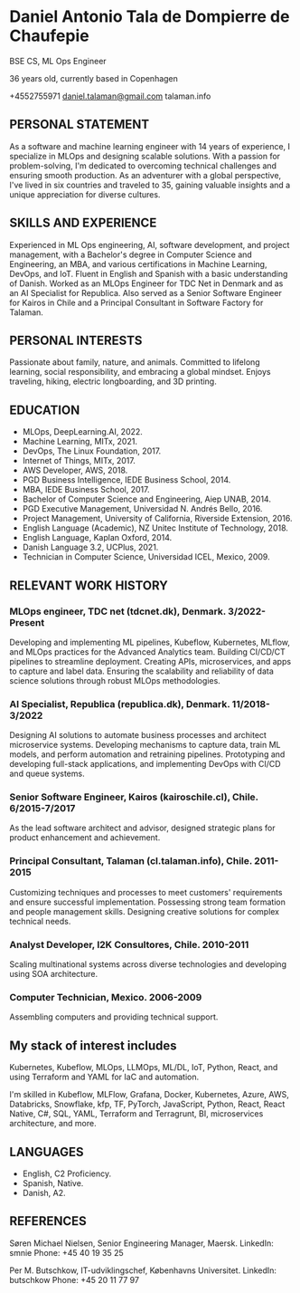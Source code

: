 # Daniel Antonio Tala de Dompierre de Chaufepie
BSE CS, ML Ops Engineer

36 years old, currently based in Copenhagen

+4552755971
daniel.talaman@gmail.com
talaman.info

## PERSONAL STATEMENT

As a software and machine learning engineer with 14 years of experience, I specialize in MLOps and designing scalable solutions. With a passion for problem-solving, I'm dedicated to overcoming technical challenges and ensuring smooth production. As an adventurer with a global perspective, I've lived in six countries and traveled to 35, gaining valuable insights and a unique appreciation for diverse cultures.

## SKILLS AND EXPERIENCE

Experienced in ML Ops engineering, AI, software development, and project management, with a Bachelor's degree in Computer Science and Engineering, an MBA, and various certifications in Machine Learning, DevOps, and IoT. Fluent in English and Spanish with a basic understanding of Danish. Worked as an MLOps Engineer for TDC Net in Denmark and as an AI Specialist for Republica. Also served as a Senior Software Engineer for Kairos in Chile and a Principal Consultant in Software Factory for Talaman.

## PERSONAL INTERESTS

Passionate about family, nature, and animals. Committed to lifelong learning, social responsibility, and embracing a global mindset. Enjoys traveling, hiking, electric longboarding, and 3D printing.

## EDUCATION

- MLOps, DeepLearning.AI, 2022.
- Machine Learning, MITx, 2021.
- DevOps, The Linux Foundation, 2017.
- Internet of Things, MITx, 2017.
- AWS Developer, AWS, 2018.
- PGD Business Intelligence, IEDE Business School, 2014.
- MBA, IEDE Business School, 2017.
- Bachelor of Computer Science and Engineering, Aiep UNAB, 2014.
- PGD Executive Management, Universidad N. Andrés Bello, 2016.
- Project Management, University of California, Riverside Extension, 2016.
- English Language (Academic), NZ Unitec Institute of Technology, 2018.
- English Language, Kaplan Oxford, 2014.
- Danish Language 3.2, UCPlus, 2021.
- Technician in Computer Science, Universidad ICEL, Mexico, 2009.

## RELEVANT WORK HISTORY

### MLOps engineer, TDC net (tdcnet.dk), Denmark. 3/2022-Present

Developing and implementing ML pipelines, Kubeflow, Kubernetes, MLflow, and MLOps practices for the Advanced Analytics team. Building CI/CD/CT pipelines to streamline deployment. Creating APIs, microservices, and apps to capture and label data. Ensuring the scalability and reliability of data science solutions through robust MLOps methodologies.

### AI Specialist, Republica (republica.dk), Denmark. 11/2018-3/2022

Designing AI solutions to automate business processes and architect microservice systems. Developing mechanisms to capture data, train ML models, and perform automation and retraining pipelines. Prototyping and developing full-stack applications, and implementing DevOps with CI/CD and queue systems.

### Senior Software Engineer, Kairos (kairoschile.cl), Chile. 6/2015-7/2017

As the lead software architect and advisor, designed strategic plans for product enhancement and achievement.

### Principal Consultant, Talaman (cl.talaman.info), Chile. 2011-2015

Customizing techniques and processes to meet customers' requirements and ensure successful implementation. Possessing strong team formation and people management skills. Designing creative solutions for complex technical needs.

### Analyst Developer, I2K Consultores, Chile. 2010-2011

Scaling multinational systems across diverse technologies and developing using SOA architecture.

### Computer Technician, Mexico. 2006-2009

Assembling computers and providing technical support.

## My stack of interest includes

Kubernetes, Kubeflow, MLOps, LLMOps, ML/DL, IoT, Python, React, and using Terraform and YAML for IaC and automation.

I'm skilled in Kubeflow, MLFlow, Grafana, Docker, Kubernetes, Azure, AWS, Databricks, Snowflake, kfp, TF, PyTorch, JavaScript, Python, React, React Native, C#, SQL, YAML, Terraform and Terragrunt, BI, microservices architecture, and more.

## LANGUAGES

- English, C2 Proficiency.
- Spanish, Native.
- Danish, A2.

## REFERENCES

Søren Michael Nielsen, Senior Engineering Manager, Maersk.
LinkedIn: smnie
Phone: +45 40 19 35 25

Per M. Butschkow, IT-udviklingschef, Københavns Universitet.
LinkedIn: butschkow
Phone: +45 20 11 77 97
